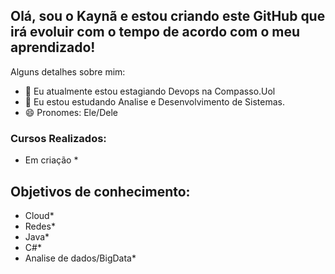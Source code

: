 ## Olá, sou o Kaynã e estou criando este GitHub que irá evoluir com o tempo de acordo com o meu aprendizado!


Alguns detalhes sobre mim:

- 🔭 Eu atualmente estou estagiando Devops na Compasso.Uol
- 🌱 Eu estou estudando Analise e Desenvolvimento de Sistemas.
- 😄 Pronomes: Ele/Dele


### Cursos Realizados:
 * Em criação *



## Objetivos de conhecimento:

* Cloud*
* Redes*
* Java*
* C#*
* Analise de dados/BigData*


